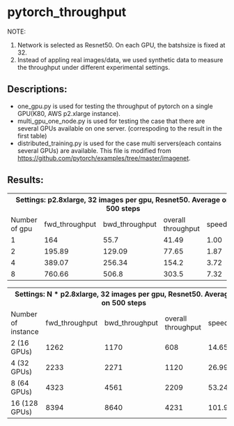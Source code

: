 # pytorch_throughput

NOTE:
1. Network is selected as Resnet50. On each GPU, the batshsize is fixed at 32.
2. Instead of appling real images/data, we used synthetic data to measure the throughput under different experimental settings.

## Descriptions:
- one_gpu.py is used for testing the throughput of pytorch on a single GPU(K80, AWS p2.xlarge instance).
- multi_gpu_one_node.py is used for testing the case that there are several GPUs available on one server. 
(correspoding to the result in the first table)
- distributed_training.py is used for the case multi servers(each contains several GPUs) are available. This file is modified from 
https://github.com/pytorch/examples/tree/master/imagenet.

## Results:


<table class="tg">
  <tr>
    <th class="tg-baqh" colspan="5">Settings: p2.8xlarge, 32 images per gpu, Resnet50. Average on 500 steps</th>
  </tr>
  <tr>
    <td class="tg-baqh">Number of gpu</td>
    <td class="tg-baqh">fwd_throughput</td>
    <td class="tg-baqh">bwd_throughput</td>
    <td class="tg-baqh">overall throughput</td>
    <td class="tg-baqh">speedup</td>
  </tr>
  <tr>
    <td class="tg-baqh">1</td>
    <td class="tg-baqh">164</td>
    <td class="tg-baqh">55.7</td>
    <td class="tg-baqh">41.49</td>
    <td class="tg-baqh">1.00</td>
  </tr>
  <tr>
    <td class="tg-baqh">2</td>
    <td class="tg-baqh">195.89</td>
    <td class="tg-baqh">129.09</td>
    <td class="tg-baqh">77.65</td>
    <td class="tg-baqh">1.87</td>
  </tr>
  <tr>
    <td class="tg-baqh">4</td>
    <td class="tg-baqh">389.07</td>
    <td class="tg-baqh">256.34</td>
    <td class="tg-baqh">154.2</td>
    <td class="tg-baqh">3.72</td>
  </tr>
  <tr>
    <td class="tg-baqh">8</td>
    <td class="tg-baqh">760.66</td>
    <td class="tg-baqh">506.8</td>
    <td class="tg-baqh">303.5</td>
    <td class="tg-baqh">7.32</td>
  </tr>
</table>


<table class="tg">
  <tr>
    <th class="tg-c3ow" colspan="5">Settings: N * p2.8xlarge, 32 images per gpu, Resnet50. Average on 500 steps</th>
  </tr>
  <tr>
    <td class="tg-c3ow">Number of instance</td>
    <td class="tg-c3ow">fwd_throughput</td>
    <td class="tg-c3ow">bwd_throughput</td>
    <td class="tg-c3ow">overall throughput</td>
    <td class="tg-c3ow">speedup</td>
  </tr>
  <tr>
    <td class="tg-c3ow">2 (16 GPUs)</td>
    <td class="tg-c3ow">1262</td>
    <td class="tg-c3ow">1170</td>
    <td class="tg-c3ow">608</td>
    <td class="tg-c3ow">14.65</td>
  </tr>
  <tr>
    <td class="tg-c3ow">4 (32 GPUs)</td>
    <td class="tg-c3ow">2233</td>
    <td class="tg-c3ow">2271</td>
    <td class="tg-c3ow">1120</td>
    <td class="tg-c3ow">26.99</td>
  </tr>
  <tr>
    <td class="tg-c3ow">8 (64 GPUs)</td>
    <td class="tg-c3ow">4323</td>
    <td class="tg-c3ow">4561</td>
    <td class="tg-c3ow">2209</td>
    <td class="tg-c3ow">53.24</td>
  </tr>
  <tr>
    <td class="tg-c3ow">16 (128 GPUs)</td>
    <td class="tg-c3ow">8394</td>
    <td class="tg-c3ow">8640</td>
    <td class="tg-c3ow">4231</td>
    <td class="tg-c3ow">101.98</td>
  </tr>
</table>
